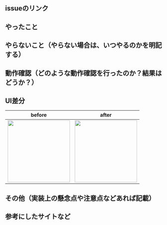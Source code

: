 ## issueのリンク


## やったこと


## やらないこと（やらない場合は、いつやるのかを明記する）


## 動作確認（どのような動作確認を行ったのか？結果はどうか？）


## UI差分

| before                    | after                     |
| ------------------------- | ------------------------- |
| <img width="200" src=""/> | <img width="200" src=""/> |


## その他（実装上の懸念点や注意点などあれば記載）


## 参考にしたサイトなど
